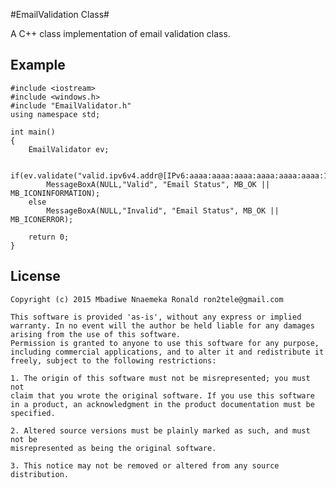 #EmailValidation Class#


A C++ class implementation of email validation class.


Example
---------



    
    #include <iostream>
	#include <windows.h>
	#include "EmailValidator.h"
	using namespace std;

	int main()
	{
	    EmailValidator ev;
	
	    if(ev.validate("valid.ipv6v4.addr@[IPv6:aaaa:aaaa:aaaa:aaaa:aaaa:aaaa:127.0.0.1]"))
	        MessageBoxA(NULL,"Valid", "Email Status", MB_OK || MB_ICONINFORMATION);
	    else
	        MessageBoxA(NULL,"Invalid", "Email Status", MB_OK || MB_ICONERROR);
	
	    return 0;
	}

License
----------
    Copyright (c) 2015 Mbadiwe Nnaemeka Ronald ron2tele@gmail.com

    This software is provided 'as-is', without any express or implied
    warranty. In no event will the author be held liable for any damages
    arising from the use of this software.
    Permission is granted to anyone to use this software for any purpose,
    including commercial applications, and to alter it and redistribute it
    freely, subject to the following restrictions:
    
    1. The origin of this software must not be misrepresented; you must not
    claim that you wrote the original software. If you use this software
    in a product, an acknowledgment in the product documentation must be
    specified.
    
    2. Altered source versions must be plainly marked as such, and must not be
    misrepresented as being the original software.
    
    3. This notice may not be removed or altered from any source distribution.
        
        